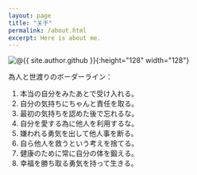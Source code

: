 ```yaml
---
layout: page
title: "关于"
permalink: /about.html
excerpt: Here is about me.
---
```

![@{{ site.author.github }}](https://avatars0.githubusercontent.com/u/29818825){:height="128" width="128"}

為人と世渡りのボーダーライン：

1. 本当の自分をみたあとで受け入れる。
2. 自分の気持ちにちゃんと責任を取る。
3. 最初の気持ちを認めた後で忘れるな。
4. 自分を愛する為に他人を利用するな。
5. 嫌われる勇気を出して他人事を断る。
6. 自ら他人を救うという考えを捨てる。
7. 健康のために常に自分の体を鍛える。
8. 幸福を勝ち取る勇気を持って生きる。
